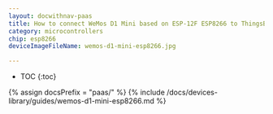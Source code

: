 ```yaml
---
layout: docwithnav-paas
title: How to connect WeMos D1 Mini based on ESP-12F ESP8266 to ThingsBoard?
category: microcontrollers
chip: esp8266
deviceImageFileName: wemos-d1-mini-esp8266.jpg

---
```


* TOC
{:toc}

{% assign docsPrefix = "paas/" %}
{% include /docs/devices-library/guides/wemos-d1-mini-esp8266.md %}
